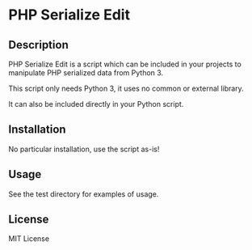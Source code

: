 # PHP Serialize Edit

## Description
PHP Serialize Edit is a script which can be included in your projects to
manipulate PHP serialized data from Python 3.

This script only needs Python 3, it uses no common or external library.

It can also be included directly in your Python script.

## Installation
No particular installation, use the script as-is!

## Usage
See the test directory for examples of usage.

## License
MIT License
